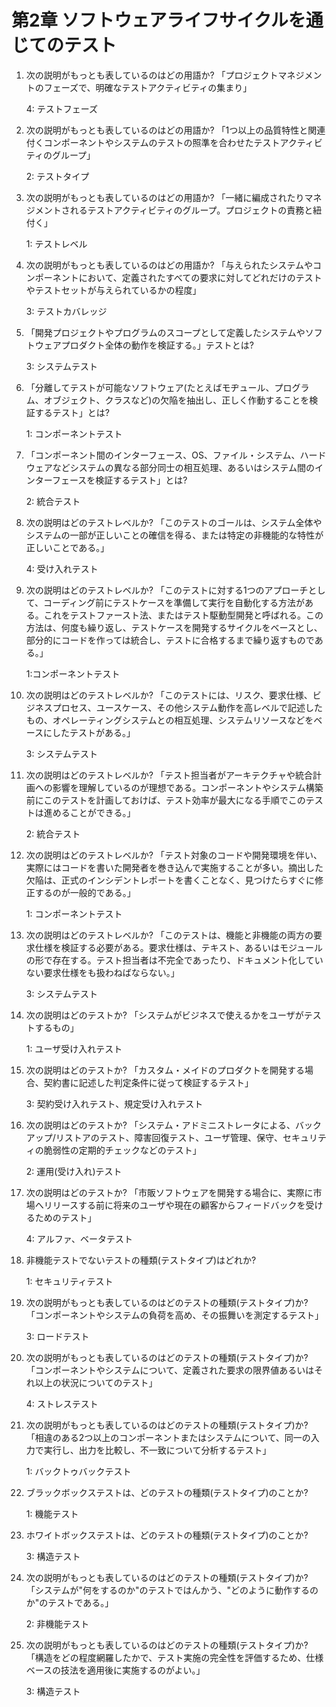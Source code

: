 # 第2章 ソフトウェアライフサイクルを通じてのテスト

1. 次の説明がもっとも表しているのはどの用語か? 「プロジェクトマネジメントのフェーズで、明確なテストアクティビティの集まり」

    4: テストフェーズ

2. 次の説明がもっとも表しているのはどの用語か? 「1つ以上の品質特性と関連付くコンポーネントやシステムのテストの照準を合わせたテストアクティビティのグループ」

    2: テストタイプ

3. 次の説明がもっとも表しているのはどの用語か? 「一緒に編成されたりマネジメントされるテストアクティビティのグループ。プロジェクトの責務と紐付く」

    1: テストレベル

4. 次の説明がもっとも表しているのはどの用語か? 「与えられたシステムやコンポーネントにおいて、定義されたすべての要求に対してどれだけのテストやテストセットが与えられているかの程度」

    3: テストカバレッジ

5. 「開発プロジェクトやプログラムのスコープとして定義したシステムやソフトウェアプロダクト全体の動作を検証する。」テストとは?

    3: システムテスト

6. 「分離してテストが可能なソフトウェア(たとえばモヂュール、プログラム、オブジェクト、クラスなど)の欠陥を抽出し、正しく作動することを検証するテスト」とは?

    1: コンポーネントテスト

7. 「コンポーネント間のインターフェース、OS、ファイル・システム、ハードウェアなどシステムの異なる部分同士の相互処理、あるいはシステム間のインターフェースを検証するテスト」とは?

    2: 統合テスト

8. 次の説明はどのテストレベルか? 「このテストのゴールは、システム全体やシステムの一部が正しいことの確信を得る、または特定の非機能的な特性が正しいことである。」

    4: 受け入れテスト

9. 次の説明はどのテストレベルか? 「このテストに対する1つのアプローチとして、コーディング前にテストケースを準備して実行を自動化する方法がある。これをテストファースト法、またはテスト駆動型開発と呼ばれる。この方法は、何度も繰り返し、テストケースを開発するサイクルをベースとし、部分的にコードを作っては統合し、テストに合格するまで繰り返すものである。」

    1:コンポーネントテスト

10. 次の説明はどのテストレベルか? 「このテストには、リスク、要求仕様、ビジネスプロセス、ユースケース、その他システム動作を高レベルで記述したもの、オペレーティングシステムとの相互処理、システムリソースなどをベースにしたテストがある。」

    3: システムテスト

11. 次の説明はどのテストレベルか? 「テスト担当者がアーキテクチャや統合計画への影響を理解しているのが理想である。コンポーネントやシステム構築前にこのテストを計画しておけば、テスト効率が最大になる手順でこのテストは進めることができる。」

    2: 統合テスト

12. 次の説明はどのテストレベルか? 「テスト対象のコードや開発環境を伴い、実際にはコードを書いた開発者を巻き込んで実施することが多い。摘出した欠陥は、正式のインシデントレポートを書くことなく、見つけたらすぐに修正するのが一般的である。」

    1: コンポーネントテスト

13. 次の説明はどのテストレベルか? 「このテストは、機能と非機能の両方の要求仕様を検証する必要がある。要求仕様は、テキスト、あるいはモジュールの形で存在する。テスト担当者は不完全であったり、ドキュメント化していない要求仕様をも扱わねばならない。」

    3: システムテスト

14. 次の説明はどのテストか? 「システムがビジネスで使えるかをユーザがテストするもの」

    1: ユーザ受け入れテスト

15. 次の説明はどのテストか? 「カスタム・メイドのプロダクトを開発する場合、契約書に記述した判定条件に従って検証するテスト」

    3: 契約受け入れテスト、規定受け入れテスト

16. 次の説明はどのテストか? 「システム・アドミニストレータによる、バックアップ/リストアのテスト、障害回復テスト、ユーザ管理、保守、セキュリティの脆弱性の定期的チェックなどのテスト」

    2: 運用(受け入れ)テスト

17. 次の説明はどのテストか? 「市販ソフトウェアを開発する場合に、実際に市場へリリースする前に将来のユーザや現在の顧客からフィードバックを受けるためのテスト」

    4: アルファ、ベータテスト

18. 非機能テストでないテストの種類(テストタイプ)はどれか?

    1: セキュリティテスト

19. 次の説明がもっとも表しているのはどのテストの種類(テストタイプ)か? 「コンポーネントやシステムの負荷を高め、その振舞いを測定するテスト」

    3: ロードテスト

20. 次の説明がもっとも表しているのはどのテストの種類(テストタイプ)か? 「コンポーネントやシステムについて、定義された要求の限界値あるいはそれ以上の状況についてのテスト」

    4: ストレステスト

21. 次の説明がもっとも表しているのはどのテストの種類(テストタイプ)か? 「相違のある2つ以上のコンポーネントまたはシステムについて、同一の入力で実行し、出力を比較し、不一致について分析するテスト」

    1: バックトゥバックテスト

22. ブラックボックステストは、どのテストの種類(テストタイプ)のことか?

    1: 機能テスト

23. ホワイトボックステストは、どのテストの種類(テストタイプ)のことか?

    3: 構造テスト

24. 次の説明がもっとも表しているのはどのテストの種類(テストタイプ)か? 「システムが"何をするのか"のテストではんかう、"どのように動作するのか"のテストである。」

    2: 非機能テスト

25. 次の説明がもっとも表しているのはどのテストの種類(テストタイプ)か? 「構造をどの程度網羅したかで、テスト実施の完全性を評価するため、仕様ベースの技法を適用後に実施するのがよい。」

    3: 構造テスト
